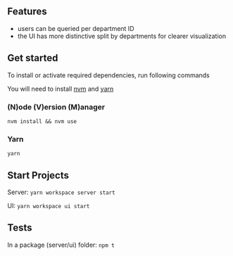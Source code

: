 ## Features

- users can be queried per department ID
- the UI has more distinctive split by departments for clearer visualization

## Get started

To install or activate required dependencies, run following commands

You will need to install [nvm](https://github.com/nvm-sh/nvm#installing-and-updating) and [yarn](https://classic.yarnpkg.com/lang/en/docs/install)

### (N)ode (V)ersion (M)anager

`nvm install && nvm use`

### Yarn

`yarn`

## Start Projects

Server:
`yarn workspace server start`

UI:
`yarn workspace ui start`

## Tests

In a package (server/ui) folder:
`npm t`
